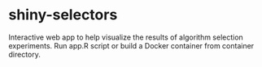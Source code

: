 # shiny-selectors
Interactive web app to help visualize the results of algorithm selection experiments.
Run app.R script or build a Docker container from container directory.
